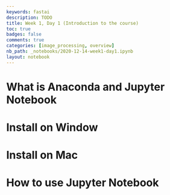 ```yaml
---
keywords: fastai
description: TODO
title: Week 1, Day 1 (Introduction to the course)
toc: true
badges: false
comments: true
categories: [image_processing, overview]
nb_path: _notebooks/2020-12-14-week1-day1.ipynb
layout: notebook
---
```


<!--
#################################################
### THIS FILE WAS AUTOGENERATED! DO NOT EDIT! ###
#################################################
# file to edit: _notebooks/2020-12-14-week1-day1.ipynb
-->

<div class="container" id="notebook-container">
        
<div class="cell border-box-sizing text_cell rendered"><div class="inner_cell">
<div class="text_cell_render border-box-sizing rendered_html">
<h1 id="What-is-Anaconda-and-Jupyter-Notebook">What is Anaconda and Jupyter Notebook<a class="anchor-link" href="#What-is-Anaconda-and-Jupyter-Notebook"> </a></h1>
</div>
</div>
</div>
<div class="cell border-box-sizing text_cell rendered"><div class="inner_cell">
<div class="text_cell_render border-box-sizing rendered_html">
<h1 id="Install-on-Window">Install on Window<a class="anchor-link" href="#Install-on-Window"> </a></h1>
</div>
</div>
</div>
<div class="cell border-box-sizing text_cell rendered"><div class="inner_cell">
<div class="text_cell_render border-box-sizing rendered_html">
<h1 id="Install-on-Mac">Install on Mac<a class="anchor-link" href="#Install-on-Mac"> </a></h1>
</div>
</div>
</div>
<div class="cell border-box-sizing text_cell rendered"><div class="inner_cell">
<div class="text_cell_render border-box-sizing rendered_html">
<h1 id="How-to-use-Jupyter-Notebook">How to use Jupyter Notebook<a class="anchor-link" href="#How-to-use-Jupyter-Notebook"> </a></h1>
</div>
</div>
</div>
</div>
 

